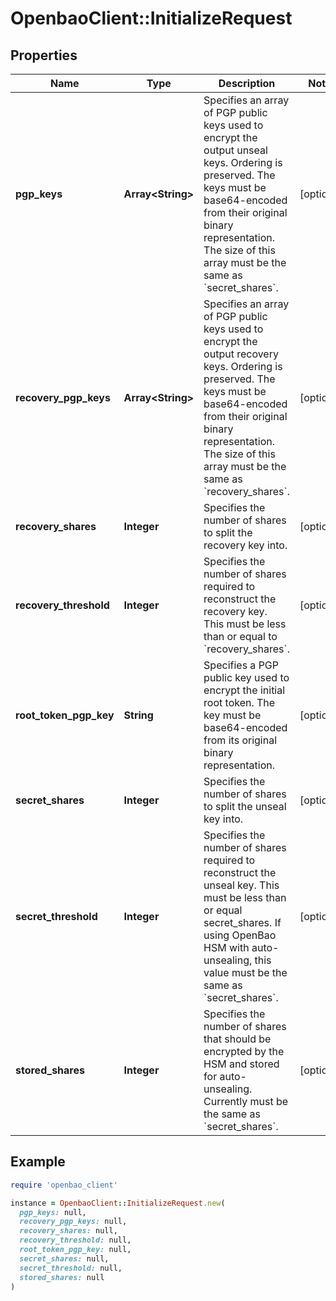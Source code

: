 # OpenbaoClient::InitializeRequest

## Properties

| Name | Type | Description | Notes |
| ---- | ---- | ----------- | ----- |
| **pgp_keys** | **Array&lt;String&gt;** | Specifies an array of PGP public keys used to encrypt the output unseal keys. Ordering is preserved. The keys must be base64-encoded from their original binary representation. The size of this array must be the same as &#x60;secret_shares&#x60;. | [optional] |
| **recovery_pgp_keys** | **Array&lt;String&gt;** | Specifies an array of PGP public keys used to encrypt the output recovery keys. Ordering is preserved. The keys must be base64-encoded from their original binary representation. The size of this array must be the same as &#x60;recovery_shares&#x60;. | [optional] |
| **recovery_shares** | **Integer** | Specifies the number of shares to split the recovery key into. | [optional] |
| **recovery_threshold** | **Integer** | Specifies the number of shares required to reconstruct the recovery key. This must be less than or equal to &#x60;recovery_shares&#x60;. | [optional] |
| **root_token_pgp_key** | **String** | Specifies a PGP public key used to encrypt the initial root token. The key must be base64-encoded from its original binary representation. | [optional] |
| **secret_shares** | **Integer** | Specifies the number of shares to split the unseal key into. | [optional] |
| **secret_threshold** | **Integer** | Specifies the number of shares required to reconstruct the unseal key. This must be less than or equal secret_shares. If using OpenBao HSM with auto-unsealing, this value must be the same as &#x60;secret_shares&#x60;. | [optional] |
| **stored_shares** | **Integer** | Specifies the number of shares that should be encrypted by the HSM and stored for auto-unsealing. Currently must be the same as &#x60;secret_shares&#x60;. | [optional] |

## Example

```ruby
require 'openbao_client'

instance = OpenbaoClient::InitializeRequest.new(
  pgp_keys: null,
  recovery_pgp_keys: null,
  recovery_shares: null,
  recovery_threshold: null,
  root_token_pgp_key: null,
  secret_shares: null,
  secret_threshold: null,
  stored_shares: null
)
```


